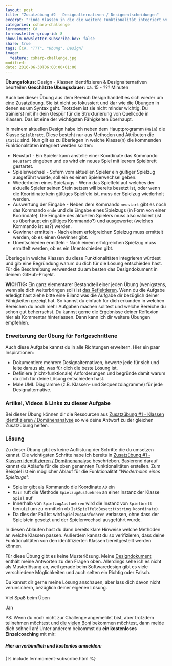 ```yaml
---
layout: post
title: "Zusatzübung #2 - Designalternativen / Designentscheidungen"
excerpt: "Finde Klassen in die die weitere Funktionalität integriert werden kann."
categories: csharp-challenge
lernmoment: C#
lm-newsletter-group-id: 8
show-lm-newsletter-subscribe-box: false
share: true
tags: [C#, "TTT", "Übung", Design]
image:
  feature: csharp-challenge.jpg
modified:
date: 2016-06-30T06:00:00+01:00
---
```


**Übungsfokus:** Design - Klassen identifizieren & Designalternativen beurteilen
**Geschätzte Übungsdauer:** ca. 15 - ??? Minuten

Auch bei dieser Übung aus dem Bereich Design handelt es sich wieder um eine Zusatzübung. Sie ist nicht so fokussiert und klar wie die Übungen in denen es um Syntax geht. Trotzdem ist sie nicht minder wichtig. Du trainierst mit ihr dein Gespür für die Strukturierung von Quellcode in Klassen. Das ist eine der wichtigsten Fähigkeiten überhaupt.

In meinem aktuellen Design habe ich neben dem Hauptprogramm (`Main`) die Klasse `Spielbrett`. Diese besteht nur aus Methoden und Attributen die `static` sind. Nun gilt es zu überlegen in welche Klasse(n) die kommenden Funktionalitäten integriert werden sollten:

 - Neustart - Ein Spieler kann anstelle einer Koordinate das Kommando `neustart` eingeben und es wird ein neues Spiel mit leerem Spielbrett gestartet.
 - Spielerwechsel - Sofern vom aktuellen Spieler ein gültiger Spielzug ausgeführt wurde, soll ein es einen Spielerwechsel geben.
 - Wiederholen eines Spielzugs - Wenn das Spielfeld auf welches der aktuelle Spieler seinen Stein setzen will bereits besetzt ist, oder wenn die Kooridinate kein gültiges Spielfeld ist, muss der Spielzug wiederholt werden.
 - Auswertung der Eingabe - Neben dem Kommando `neustart` gibt es noch das Kommando `ende` und die Eingabe eines Spielzugs (in Form von einer Koorindate). Die Eingabe des aktuellen Spielers muss also validiert (ist es überhaupt ein gültiges Kommando?) und ausgewertet (welches Kommando ist es?) werden.
 - Gewinner ermitteln - Nach einem erfolgreichen Spielzug muss ermittelt werden, ob es einen Gewinner gibt.
 - Unentschieden ermitteln - Nach einem erfolgreichen Spielzug muss ermittelt werden, ob es ein Unentschieden gibt.

Überlege in welche Klassen du diese Funktionalitäten integrieren würdest und gib eine Begründung warum du dich für die Lösung entschieden hast. Für die Beschreibung verwendest du am besten das Designdokument in deinem GitHub-Projekt. 

**WICHTIG:** Ein ganz elementarer Bestandteil einer jeden Übung (wenigstens, wenn sie dich weiterbringen soll) ist [das Reflektieren](http://clean-code-developer.de/die-grade/roter-grad/#Taeglich_reflektieren). Wenn du die Aufgabe erledigt hast ziehe bitte eine Bilanz was die Aufgabe dir bezüglich deiner Fähigkeiten gezeigt hat. So kannst du einfach für dich erkunden in welchen Bereichen du noch mehr Aufgaben machen solltest und welche Bereiche du schon gut beherrschst. Du kannst gerne die Ergebnisse deiner Reflexion hier als Kommentar hinterlassen. Dann kann ich dir weitere Übungen empfehlen.

### Erweiterung der Übung für Fortgeschrittene

Auch diese Aufgabe kannst du in alle Richtungen erweitern. Hier ein paar Inspirationen:

 - Dokumentiere mehrere Designalternativen, bewerte jede für sich und leite daraus ab, was für dich die beste Lösung ist.
 - Definiere (nicht-funktionale) Anforderungen und begründe damit warum du dich für deine Lösung entschieden hast.
 - Male UML Diagramme (z.B. Klassen- und Sequenzdiagramme) für jede Designalternative.

### Artikel, Videos & Links zu dieser Aufgabe

Bei dieser Übung können dir die Ressourcen aus [Zusatzübung #1 - Klassen identifizieren / Domänenanalyse](/csharp-challenge/zusatzuebung-1-klassen-identifizieren/) so wie deine Antwort zu der gleichen Zusatzübung helfen.

### Lösung

Zu dieser Übung gibt es keine Auflistung der Schritte die du umsetzen kannst. Die wichtigsten Schritte habe ich bereits in [Zusatzübung #1 - Klassen identifizieren / Domänenanalyse](/csharp-challenge/zusatzuebung-1-klassen-identifizieren/) beschrieben. Basierend darauf kannst du Abläufe für die oben genannten Funktionalitäten erstellen. Zum Beispiel ist ein möglicher Ablauf für die Funktionalität *"Wiederholen eines Spielzugs"*:

 - Spieler gibt als Kommando die Koordinate `A0` ein
 - `Main` ruft die Methode `SpielzugAusfuehren` an einer Instanz der Klasse `Spiel` auf
 - Innerhalb von `SpielzugAusfuehren` wird die Instanz von `Spielbrett` benutzt um zu ermitteln ob `IstSpielfeldBesetzt(string koordinate)`.
 - Da dies der Fall ist wird `SpielzugAusfuehren` verlassen, ohne dass der Spielstein gesetzt und der Spielerwechsel ausgeführt wurde.

In diesen Abläufen hast du dann bereits klare Hinweise welche Methoden an welche Klassen passen. Außerdem kannst du so verifizieren, dass deine Funktionalitäten von den identifizierten Klassen bereitgestellt werden können.

Für diese Übung gibt es keine Musterlösung. Meine [Designdokument](https://github.com/LernMoment/ttt-challenge/blob/master/Design.md) enthält meine Antworten zu den Fragen oben. Allerdings sehe ich es nicht als Musterlösung an, weil gerade beim Softwaredesign gibt es viele verschiedene Möglichkeiten und auch selten ein Richtig oder Falsch.

Du kannst dir gerne meine Lösung anschauen, aber lass dich davon nicht verunsichern, bezüglich deiner eigenen Lösung.

Viel Spaß beim Üben

Jan

PS: Wenn du noch nicht zur Challenge angemeldet bist, aber trotzdem teilnehmen möchtest und [die vielen Boni](/csharp-challenge/deine-vorteile-bei-anmeldung/) bekommen möchtest, dann melde dich schnell an! Unter anderem bekommst du **ein kostenloses Einzelcoaching** mit mir:

<div class="subscribe-notice">
  <h5>Hier unverbindlich und kostenlos anmelden:</h5>
    {% include lernmoment-subscribe.html %}
</div>
